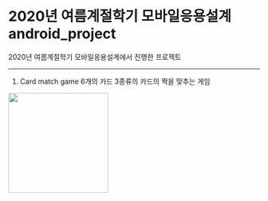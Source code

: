 # 2020년 여름계절학기 모바일응용설계 android_project

2020년 여름계절학기 모바일응용설계에서 진행한 프로젝트

***
1. Card match game
  6개의 카드 3종류의 카드의 짝을 맞추는 게임
  <div>
    <img width="200" src="https://user-images.githubusercontent.com/52505739/87250287-ccea3780-c49e-11ea-88a0-292b96659171.PNG">
  </div>
